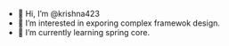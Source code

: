 - 👋 Hi, I’m @krishna423
- 👀 I’m interested in exporing complex framewok design.
- 🌱 I’m currently learning spring core.


<!---
krishna423/krishna423 is a ✨ special ✨ repository because its `README.md` (this file) appears on your GitHub profile.
You can click the Preview link to take a look at your changes.
--->
